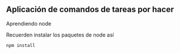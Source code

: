 ## Aplicación de comandos de tareas por hacer
Aprendiendo node

Recuerden instalar los paquetes de node así

```
npm install
```